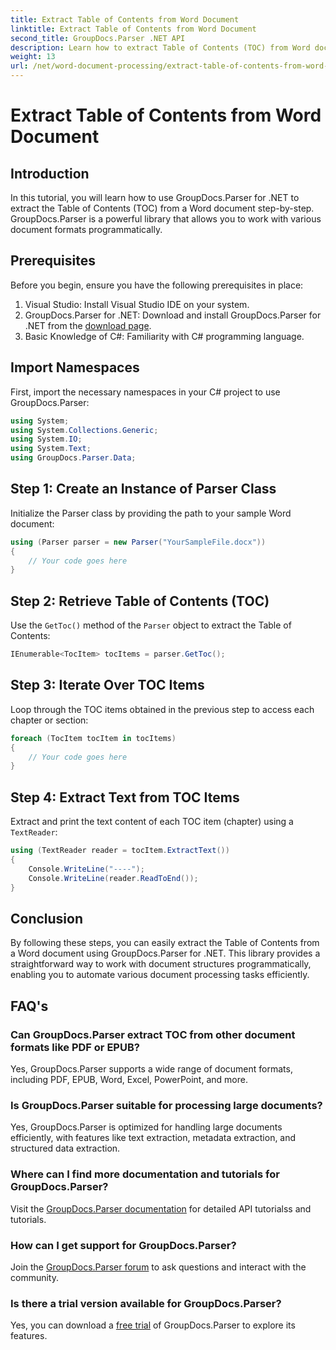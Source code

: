 ```yaml
---
title: Extract Table of Contents from Word Document
linktitle: Extract Table of Contents from Word Document
second_title: GroupDocs.Parser .NET API
description: Learn how to extract Table of Contents (TOC) from Word documents programmatically using GroupDocs.Parser for .NET.
weight: 13
url: /net/word-document-processing/extract-table-of-contents-from-word-document/
---
```


# Extract Table of Contents from Word Document

## Introduction
In this tutorial, you will learn how to use GroupDocs.Parser for .NET to extract the Table of Contents (TOC) from a Word document step-by-step. GroupDocs.Parser is a powerful library that allows you to work with various document formats programmatically.
## Prerequisites
Before you begin, ensure you have the following prerequisites in place:
1. Visual Studio: Install Visual Studio IDE on your system.
2. GroupDocs.Parser for .NET: Download and install GroupDocs.Parser for .NET from the [download page](https://releases.groupdocs.com/parser/net/).
3. Basic Knowledge of C#: Familiarity with C# programming language.

## Import Namespaces
First, import the necessary namespaces in your C# project to use GroupDocs.Parser:
```csharp
using System;
using System.Collections.Generic;
using System.IO;
using System.Text;
using GroupDocs.Parser.Data;
```
## Step 1: Create an Instance of Parser Class
Initialize the Parser class by providing the path to your sample Word document:
```csharp
using (Parser parser = new Parser("YourSampleFile.docx"))
{
    // Your code goes here
}
```
## Step 2: Retrieve Table of Contents (TOC)
Use the `GetToc()` method of the `Parser` object to extract the Table of Contents:
```csharp
IEnumerable<TocItem> tocItems = parser.GetToc();
```
## Step 3: Iterate Over TOC Items
Loop through the TOC items obtained in the previous step to access each chapter or section:
```csharp
foreach (TocItem tocItem in tocItems)
{
    // Your code goes here
}
```
## Step 4: Extract Text from TOC Items
Extract and print the text content of each TOC item (chapter) using a `TextReader`:
```csharp
using (TextReader reader = tocItem.ExtractText())
{
    Console.WriteLine("----");
    Console.WriteLine(reader.ReadToEnd());
}
```

## Conclusion
By following these steps, you can easily extract the Table of Contents from a Word document using GroupDocs.Parser for .NET. This library provides a straightforward way to work with document structures programmatically, enabling you to automate various document processing tasks efficiently.

## FAQ's
### Can GroupDocs.Parser extract TOC from other document formats like PDF or EPUB?
Yes, GroupDocs.Parser supports a wide range of document formats, including PDF, EPUB, Word, Excel, PowerPoint, and more.
### Is GroupDocs.Parser suitable for processing large documents?
Yes, GroupDocs.Parser is optimized for handling large documents efficiently, with features like text extraction, metadata extraction, and structured data extraction.
### Where can I find more documentation and tutorials for GroupDocs.Parser?
Visit the [GroupDocs.Parser documentation](https://tutorials.groupdocs.com/parser/net/) for detailed API tutorialss and tutorials.
### How can I get support for GroupDocs.Parser?
Join the [GroupDocs.Parser forum](https://forum.groupdocs.com/c/parser/17) to ask questions and interact with the community.
### Is there a trial version available for GroupDocs.Parser?
Yes, you can download a [free trial](https://releases.groupdocs.com/) of GroupDocs.Parser to explore its features.
